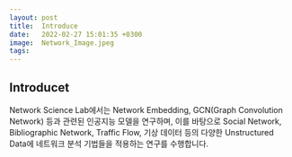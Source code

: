 ```yaml
---
layout: post
title:  Introduce 
date:   2022-02-27 15:01:35 +0300
image:  Network_Image.jpeg
tags:   
---
```

## Introducet

Network Science Lab에서는 Network Embedding, GCN(Graph Convolution Network) 등과 관련된 인공지능 모델을 연구하며,
이를 바탕으로 Social Network, Bibliographic Network, Traffic Flow, 기상 데이터 등의 다양한 Unstructured Data에 네트워크 분석 기법들을 적용하는 연구를 수행합니다.

